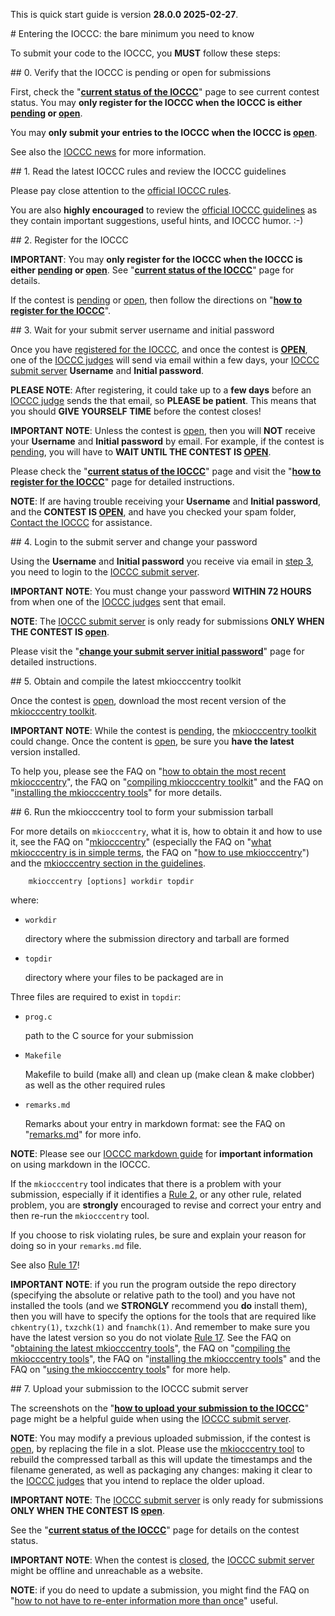 This is quick start guide is version **28.0.0 2025-02-27**.

<div id="enter_questions">
<div id="enter">
# Entering the IOCCC: the bare minimum you need to know
</div>
</div>

To submit your code to the IOCCC, you **MUST** follow these steps:


<div id="step_0">
## 0. Verify that the IOCCC is pending or open for submissions
</div>

First, check the "**[current status of the IOCCC](status.html)**" page to see current contest status.
You may **only register for the IOCCC when the IOCCC is either [pending](faq.html#pending)
or [open](faq.html#open)**.

You may **only submit your entries to the IOCCC when the IOCCC is [open](faq.html#open)**.

See also the [IOCCC news](news.html#news) for more information.


<div id="step_1">
## 1. Read the latest IOCCC rules and review the IOCCC guidelines
</div>

Please pay close attention to the [official IOCCC rules](next/rules.html).

You are also **highly encouraged** to review the
[official IOCCC guidelines](next/guidelines.html) as they contain important
suggestions, useful hints, and IOCCC humor.  :-)


<div id="step_2">
<div id="register">
## 2. Register for the IOCCC
</div>
</div>

**IMPORTANT**: You may **only register for the IOCCC when the IOCCC is either [pending](faq.html#pending)
or [open](faq.html#open)**.  See "**[current status of the IOCCC](status.html)**" page for details.

If the contest is [pending](faq.html#pending) or [open](faq.html#open),
then follow the directions on "**[how to register for the IOCCC](next/register.html)**".


<div id="step_3">
## 3. Wait for your submit server username and initial password
</div>

Once you have [registered for the IOCCC](next/register.html),
and once the contest is **[OPEN](faq.html#open)**, one of the
[IOCCC judges](judges.html) will send via email within a few days,
your [IOCCC submit server](https://submit.ioccc.org) **Username** and
**Initial password**.

**PLEASE NOTE**: After registering, it could take up to a **few days**
before an [IOCCC judge](judges.html) sends the that email, so **PLEASE
be patient**. This means that you should **GIVE YOURSELF TIME** before the
contest closes!

**IMPORTANT NOTE**: Unless the contest is [open](faq.html#open),
then you will **NOT** receive your **Username** and **Initial password**
by email.  For example, if the contest is [pending](faq.html#pending),
you will have to **WAIT UNTIL THE CONTEST IS [OPEN](faq.html#open)**.

Please check the "**[current status of the IOCCC](status.html)**" page and
visit the "**[how to register for the IOCCC](next/register.html)**" page for detailed instructions.

**NOTE**: If are having trouble receiving your **Username** and **Initial
password**, and the **CONTEST IS [OPEN](faq.html#open)**, and
have you checked your spam folder, [Contact the IOCCC](contact.html)
for assistance.


<div id="step_4">
## 4. Login to the submit server and change your password
</div>

Using the **Username** and **Initial password** you receive via email in
[step 3](#step_3), you need to login to the [IOCCC submit server](https://submit.ioccc.org).

**IMPORTANT NOTE**: You must change your password **WITHIN 72 HOURS**
from when one of the [IOCCC judges](judges.html) sent that email.

**NOTE**: The [IOCCC submit server](https://submit.ioccc.org)
is only ready for submissions **ONLY WHEN THE CONTEST IS [open](faq.html#open)**.

Please visit the "**[change your submit server initial password](next/pw-change.html)**" page for detailed instructions.


<div id="step_5">
## 5. Obtain and compile the latest mkiocccentry toolkit
</div>

Once the contest is [open](faq.html#open), download the most recent
version of the [mkiocccentry toolkit](https://github.com/ioccc-src/mkiocccentry).

**IMPORTANT NOTE**: While the contest is [pending](faq.html#pending),
the [mkiocccentry toolkit](https://github.com/ioccc-src/mkiocccentry)
could change.  Once the content is [open](faq.html#open), be sure
you **have the latest** version installed.

To help you, please see the
FAQ on "[how to obtain the most recent mkiocccentry](faq.html#obtaining_mkiocccentry)",
the
FAQ on "[compiling mkiocccentry toolkit](faq.html#compiling_mkiocccentry)"
and the
FAQ on "[installing the mkiocccentry tools](faq.html#install)"
for more details.


<div id="step_6">
## 6. Run the mkiocccentry tool to form your submission tarball
</div>

For more details on `mkiocccentry`, what it is, how to obtain it and how to use
it, see the
FAQ on "[mkiocccentry](#mkiocccentry)"
(especially the
FAQ on "[what mkiocccentry is in simple terms](#about_mkiocccentry),
the
FAQ on "[how to use mkiocccentry](#using_mkiocccentry)")
and the [mkiocccentry section in the
guidelines](next/guidelines.html#mkiocccentry).


``` <!---sh-->
    mkiocccentry [options] workdir topdir
```

where:

* `workdir`

    directory where the submission directory and tarball are formed

* `topdir`

    directory where your files to be packaged are in

Three files are required to exist in `topdir`:

* `prog.c`

    path to the C source for your submission

* `Makefile`

    Makefile to build (make all) and clean up (make clean & make clobber) as well
    as the other required rules

* `remarks.md`

    Remarks about your entry in markdown format: see the
    FAQ on "[remarks.md](faq.html#remarks_md)"
    for more info.

**NOTE**: Please see our [IOCCC markdown guide](markdown.html) for **important information** on using markdown in the IOCCC.

If the `mkiocccentry` tool indicates that there is a problem with your
submission, especially if it identifies a [Rule 2](next/rules.html#rule2), or
any other rule, related problem, you are **strongly** encouraged to revise and
correct your entry and then re-run the `mkiocccentry` tool.

If you choose to risk violating rules, be sure and explain your reason
for doing so in your `remarks.md` file.

See also [Rule 17](next/rules.html#rule17)!

**IMPORTANT NOTE**: if you run the program outside the repo directory
(specifying the absolute or relative path to the tool) and you have not
installed the tools (and we **STRONGLY** recommend you **do** install them),
then you will have to specify the options for the tools that are required like
`chkentry(1)`, `txzchk(1)` and `fnamchk(1)`. And remember to make sure you have
the latest version so you do not violate [Rule 17](next/rules.html#rule17).
See the
FAQ on "[obtaining the latest mkiocccentry tools](faq.html#obtaining_mkiocccentry)",
the
FAQ on "[compiling the mkiocccentry tools](faq.html#compiling_mkiocccentry)",
the
FAQ on "[installing the mkiocccentry tools](faq.html#installing)"
and the
FAQ on "[using the mkiocccentry tools](faq.html#using_mkiocccentry)"
for more help.


<div id="step_7">
<div id="submit">
## 7. Upload your submission to the IOCCC submit server
</div>
</div>

The screenshots on the "**[how to upload your submission to the IOCCC](next/submit.html)**" page
might be a helpful guide when using the [IOCCC submit server](https://submit.ioccc.org).

**NOTE**: You may modify a previous uploaded submission, if the contest is
[open](faq.html#open), by replacing the file in a slot.  Please use the
[mkiocccentry tool](#mkiocccentry) to rebuild the compressed tarball as
this will update the timestamps and the filename generated, as well as packaging
any changes: making it clear to the [IOCCC judges](judges.html) that you intend
to replace the older upload.

**IMPORTANT NOTE**: The [IOCCC submit server](https://submit.ioccc.org)
is only ready for submissions
**ONLY WHEN THE CONTEST IS [open](faq.html#open)**.

See the "**[current status of the IOCCC](status.html)**" page for details on the contest status.

**IMPORTANT NOTE**: When the contest is [closed](faq.html#closed), the
[IOCCC submit server](https://submit.ioccc.org)
might be offline and unreachable as a website.

**NOTE**: if you do need to update a submission, you might find the
FAQ on "[how to not have to re-enter information more than once](#answers_file)"
useful.

